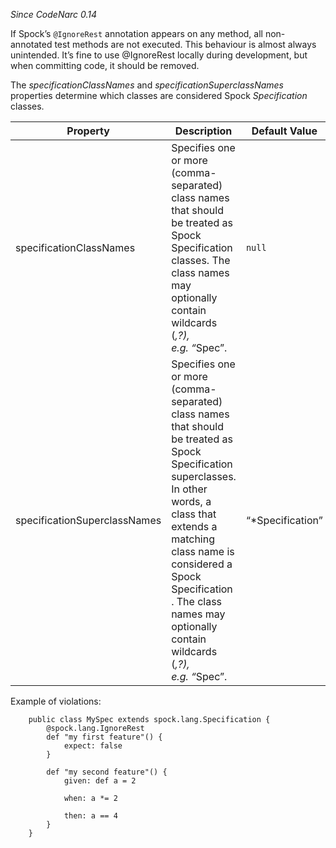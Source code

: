 *Since CodeNarc 0.14*

If Spock’s `@IgnoreRest` annotation appears on any method, all
non-annotated test methods are not executed. This behaviour is almost
always unintended. It’s fine to use @IgnoreRest locally during
development, but when committing code, it should be removed.

The *specificationClassNames* and *specificationSuperclassNames*
properties determine which classes are considered Spock *Specification*
classes.

<table>
<colgroup>
<col style="width: 40%" />
<col style="width: 33%" />
<col style="width: 25%" />
</colgroup>
<thead>
<tr class="header">
<th>Property</th>
<th>Description</th>
<th>Default Value</th>
</tr>
</thead>
<tbody>
<tr class="odd">
<td>specificationClassNames</td>
<td>Specifies one or more (comma-separated) class names that should be
treated as Spock Specification classes. The class names may optionally
contain wildcards (<em>,?), e.g. “</em>Spec”.</td>
<td><code>null</code></td>
</tr>
<tr class="even">
<td>specificationSuperclassNames</td>
<td>Specifies one or more (comma-separated) class names that should be
treated as Spock Specification superclasses. In other words, a class
that extends a matching class name is considered a Spock Specification .
The class names may optionally contain wildcards (<em>,?),
e.g. “</em>Spec”.</td>
<td>“*Specification”</td>
</tr>
</tbody>
</table>

Example of violations:

        public class MySpec extends spock.lang.Specification {
            @spock.lang.IgnoreRest
            def "my first feature"() {
                expect: false
            }

            def "my second feature"() {
                given: def a = 2

                when: a *= 2

                then: a == 4
            }
        }
